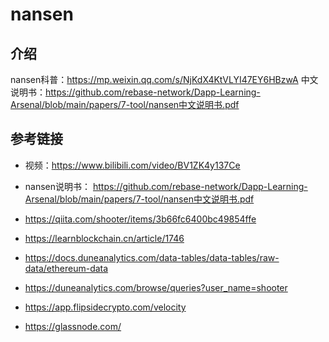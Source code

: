 # nansen

## 介绍
nansen科普：https://mp.weixin.qq.com/s/NjKdX4KtVLYI47EY6HBzwA
中文说明书：https://github.com/rebase-network/Dapp-Learning-Arsenal/blob/main/papers/7-tool/nansen中文说明书.pdf  
## 参考链接

- 视频：https://www.bilibili.com/video/BV1ZK4y137Ce
- nansen说明书： https://github.com/rebase-network/Dapp-Learning-Arsenal/blob/main/papers/7-tool/nansen中文说明书.pdf

- https://qiita.com/shooter/items/3b66fc6400bc49854ffe

- https://learnblockchain.cn/article/1746

- https://docs.duneanalytics.com/data-tables/data-tables/raw-data/ethereum-data

- https://duneanalytics.com/browse/queries?user_name=shooter

- https://app.flipsidecrypto.com/velocity

- https://glassnode.com/